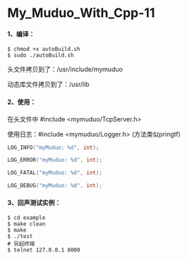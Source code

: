 # My_Muduo_With_Cpp-11

#### 1、编译：

```
$ chmod +x autoBuild.sh
$ sudo ./autoBuild.sh
```

头文件拷贝到了：/usr/include/mymuduo

动态库文件拷贝到了：/usr/lib

#### 2、使用：

在头文件中 #include <mymuduo/TcpServer.h>

使用日志：#include <mymuduo/Logger.h>	(方法类似pringtf)

```c++
LOG_INFO("myMuduo: %d", int);

LOG_ERROR("myMuduo: %d", int);

LOG_FATAL("myMuduo: %d", int);

LOG_DEBUG("myMuduo: %d", int);
```

#### 3、回声测试实例：

```shell
$ cd example
$ make clean
$ make
$ ./test
# 另起终端
$ telnet 127.0.0.1 8000
```





